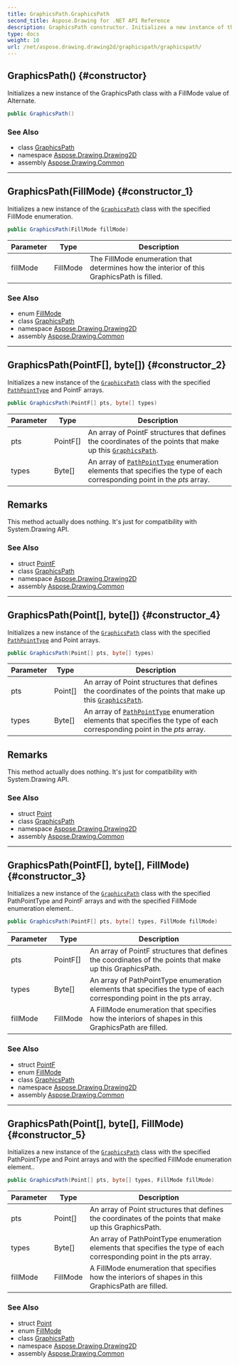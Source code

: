 ```yaml
---
title: GraphicsPath.GraphicsPath
second_title: Aspose.Drawing for .NET API Reference
description: GraphicsPath constructor. Initializes a new instance of the GraphicsPath class with a FillMode value of Alternate
type: docs
weight: 10
url: /net/aspose.drawing.drawing2d/graphicspath/graphicspath/
---
```

## GraphicsPath() {#constructor}

Initializes a new instance of the GraphicsPath class with a FillMode value of Alternate.

```csharp
public GraphicsPath()
```

### See Also

* class [GraphicsPath](../)
* namespace [Aspose.Drawing.Drawing2D](../../graphicspath/)
* assembly [Aspose.Drawing.Common](../../../)

---

## GraphicsPath(FillMode) {#constructor_1}

Initializes a new instance of the [`GraphicsPath`](../) class with the specified FillMode enumeration.

```csharp
public GraphicsPath(FillMode fillMode)
```

| Parameter | Type | Description |
| --- | --- | --- |
| fillMode | FillMode | The FillMode enumeration that determines how the interior of this GraphicsPath is filled. |

### See Also

* enum [FillMode](../../fillmode/)
* class [GraphicsPath](../)
* namespace [Aspose.Drawing.Drawing2D](../../graphicspath/)
* assembly [Aspose.Drawing.Common](../../../)

---

## GraphicsPath(PointF[], byte[]) {#constructor_2}

Initializes a new instance of the [`GraphicsPath`](../) class with the specified [`PathPointType`](../../pathpointtype/) and PointF arrays.

```csharp
public GraphicsPath(PointF[] pts, byte[] types)
```

| Parameter | Type | Description |
| --- | --- | --- |
| pts | PointF[] | An array of PointF structures that defines the coordinates of the points that make up this [`GraphicsPath`](../). |
| types | Byte[] | An array of [`PathPointType`](../../pathpointtype/) enumeration elements that specifies the type of each corresponding point in the *pts* array. |

## Remarks

This method actually does nothing. It's just for compatibility with System.Drawing API.

### See Also

* struct [PointF](../../../aspose.drawing/pointf/)
* class [GraphicsPath](../)
* namespace [Aspose.Drawing.Drawing2D](../../graphicspath/)
* assembly [Aspose.Drawing.Common](../../../)

---

## GraphicsPath(Point[], byte[]) {#constructor_4}

Initializes a new instance of the [`GraphicsPath`](../) class with the specified [`PathPointType`](../../pathpointtype/) and Point arrays.

```csharp
public GraphicsPath(Point[] pts, byte[] types)
```

| Parameter | Type | Description |
| --- | --- | --- |
| pts | Point[] | An array of Point structures that defines the coordinates of the points that make up this [`GraphicsPath`](../). |
| types | Byte[] | An array of [`PathPointType`](../../pathpointtype/) enumeration elements that specifies the type of each corresponding point in the *pts* array. |

## Remarks

This method actually does nothing. It's just for compatibility with System.Drawing API.

### See Also

* struct [Point](../../../aspose.drawing/point/)
* class [GraphicsPath](../)
* namespace [Aspose.Drawing.Drawing2D](../../graphicspath/)
* assembly [Aspose.Drawing.Common](../../../)

---

## GraphicsPath(PointF[], byte[], FillMode) {#constructor_3}

Initializes a new instance of the [`GraphicsPath`](../) class with the specified PathPointType and PointF arrays and with the specified FillMode enumeration element..

```csharp
public GraphicsPath(PointF[] pts, byte[] types, FillMode fillMode)
```

| Parameter | Type | Description |
| --- | --- | --- |
| pts | PointF[] | An array of PointF structures that defines the coordinates of the points that make up this GraphicsPath. |
| types | Byte[] | An array of PathPointType enumeration elements that specifies the type of each corresponding point in the pts array. |
| fillMode | FillMode | A FillMode enumeration that specifies how the interiors of shapes in this GraphicsPath are filled. |

### See Also

* struct [PointF](../../../aspose.drawing/pointf/)
* enum [FillMode](../../fillmode/)
* class [GraphicsPath](../)
* namespace [Aspose.Drawing.Drawing2D](../../graphicspath/)
* assembly [Aspose.Drawing.Common](../../../)

---

## GraphicsPath(Point[], byte[], FillMode) {#constructor_5}

Initializes a new instance of the [`GraphicsPath`](../) class with the specified PathPointType and Point arrays and with the specified FillMode enumeration element..

```csharp
public GraphicsPath(Point[] pts, byte[] types, FillMode fillMode)
```

| Parameter | Type | Description |
| --- | --- | --- |
| pts | Point[] | An array of Point structures that defines the coordinates of the points that make up this GraphicsPath. |
| types | Byte[] | An array of PathPointType enumeration elements that specifies the type of each corresponding point in the pts array. |
| fillMode | FillMode | A FillMode enumeration that specifies how the interiors of shapes in this GraphicsPath are filled. |

### See Also

* struct [Point](../../../aspose.drawing/point/)
* enum [FillMode](../../fillmode/)
* class [GraphicsPath](../)
* namespace [Aspose.Drawing.Drawing2D](../../graphicspath/)
* assembly [Aspose.Drawing.Common](../../../)


